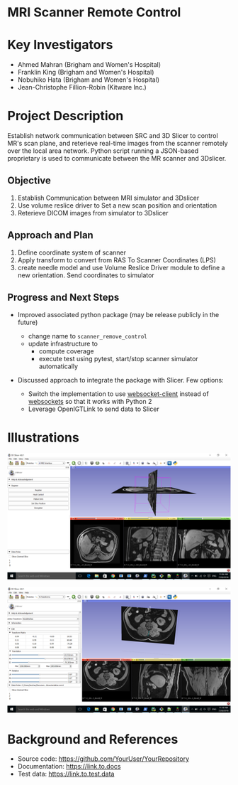 # MRI Scanner Remote Control

# Key Investigators
- Ahmed Mahran (Brigham and Women's Hospital)
- Franklin King (Brigham and Women's Hospital) 
- Nobuhiko Hata  (Brigham and Women's Hospital)
- Jean-Christophe Fillion-Robin (Kitware Inc.)

# Project Description
Establish network communication between SRC and 3D Slicer to control MR's scan plane, and reterieve real-time images from the scanner remotely over the local area network.
Python script running a JSON-based proprietary is used to communicate between the MR scanner and 3Dslicer.

## Objective
1. Establish Communication between MRI simulator and 3Dslicer 
2. Use volume reslice driver to Set a new scan position and orientation
3. Reterieve DICOM images from simulator to 3Dslicer

## Approach and Plan

1. Define coordinate system of scanner
2. Apply transform to convert from RAS To Scanner Coordinates (LPS)
3. create needle model and use Volume Reslice Driver module to define a new orientation. Send coordinates to simulator

## Progress and Next Steps

* Improved associated python package (may be release publicly in the future)
  * change name to `scanner_remove_control`
  * update infrastructure to
    * compute coverage
    * execute test using pytest, start/stop scanner simulator automatically
    
* Discussed approach to integrate the package with Slicer. Few options:
  * Switch the implementation to use [websocket-client](https://github.com/websocket-client/websocket-client) instead of [websockets](https://pypi.org/project/websockets/) so that it works with Python 2
  * Leverage OpenIGTLink to send data to Slicer

# Illustrations

![](https://github.com/mahrana/ProjectWeek/blob/master/Screenshot%20(6).png)

![](https://github.com/mahrana/ProjectWeek/blob/master/Screenshot%20(7).png)

# Background and References

<!--Use this space for information that may help people better understand your project, like links to papers, source code, or data.-->

- Source code: https://github.com/YourUser/YourRepository
- Documentation: https://link.to.docs
- Test data: https://link.to.test.data

